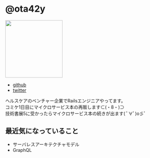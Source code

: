 # @ota42y
<img src="https://avatars1.githubusercontent.com/u/6755375?s=400&u=b672166e12b77fb22553348ac4d9fb035b69381c&v=4" width=180 />

- [github](https://github.com/ota42y)
- [twitter](https://twitter.com/ota42y)

ヘルスケアのベンチャー企業でRailsエンジニアやってます。  
コミケ1日目にマイクロサービス本の再販します⊂(・8・)⊃  
技術書展5に受かったらマイクロサービス本の続きが出ます( ﾟ∀ﾟ)o彡ﾟ

## 最近気になっていること
- サーバレスアーキテクチャモデル
- GraphQL

